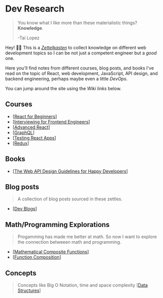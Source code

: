 # Dev Research

> You know what I like more than these materialistic things? **Knowledge**.
> 
> -Tai Lopez

Hey! 👋🏽 This is a *[Zettelkasten](https://zettelkasten.de/posts/overview/)* to collect knowledge on different web development topics so I can be not just a competent engineer but a *good* one.

Here you'll find notes from different courses, blog posts, and books I've read on the topic of React, web development, JavaScript, API design, and backend engineering, perhaps maybe even a little *DevOps*.

You can jump around the site using the *Wiki links* below.

## Courses

- [[React for Beginners]]
- [[Interviewing for Frontend Engineers]]
- [[Advanced React]]
- [[GraphQL]]
- [[Testing React Apps]]
- [[Redux]]

## Books

- [[The Web API Design Guidelines for Happy Developers]]

## Blog posts

> A collection of blog posts sourced in these zettles.

- [[Dev Blogs]]

## Math/Programming Explorations
> Progamming has made me better at math. So now I want to explore the connection betweeen math and programming.

- [[Mathematical Composite Functions]]
- [[Function Composition]]



## Concepts
> Concepts like Big O Notation, time and space complexity
[[Data Structures]]







[//begin]: # "Autogenerated link references for markdown compatibility"
[React for Beginners]: react-for-beginners "React for beginners"
[Interviewing for Frontend Engineers]: interviewing-for-frontend-engineers "Interviewing for Frontend Engineers"
[Advanced React]: advanced-react "Advanced React"
[GraphQL]: graphql "GraphQL Course"
[Testing React Apps]: testing-react-apps "Testing React Applications"
[Redux]: redux "Redux"
[The Web API Design Guidelines for Happy Developers]: the-web-api-design-guidelines-for-happy-developers "The Web API Design Guidelines foe Happy Developers"
[Dev Blogs]: dev-blogs "Dev Blogs"
[Mathematical Composite Functions]: mathematical-composite-functions "Mathematical composite functions"
[Function Composition]: function-composition "Function composition in programming"
[Data Structures]: data-structures "Data Structures"
[//end]: # "Autogenerated link references"